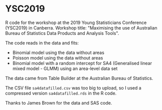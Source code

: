 # YSC2019
R code for the workshop at the 2019 Young Statisticians Conference (YSC2019) in Canberra. Workshop title: "Maximising the use of Australian Bureau of Statistics Data Products and Analysis Tools".

The code reads in the data and fits:
* Binomial model using the data without areas
* Poisson model using the data without areas
* Binomial model with a random intercept for SA4 (Generalised linear mixed model - GLMM) using an area-level data set

The data came from Table Builder at the Australian Bureau of Statistics.

The CSV file `sa4datafilled.csv` was too big to upload, so I used a compressed version `sa4datafilled.rds` in the R code. 

Thanks to James Brown for the data and SAS code.
